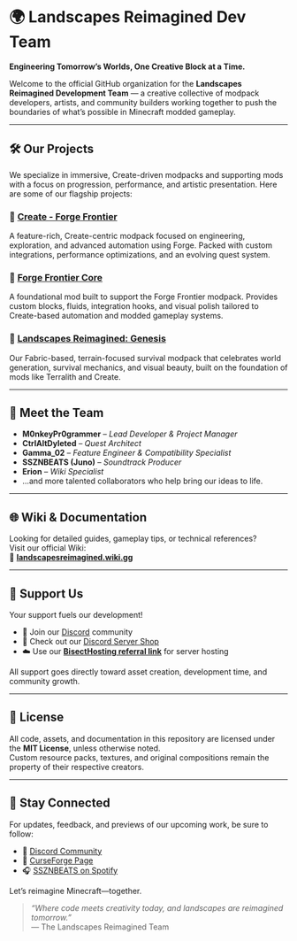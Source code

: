 # 🌍 Landscapes Reimagined Dev Team

**Engineering Tomorrow’s Worlds, One Creative Block at a Time.**

Welcome to the official GitHub organization for the **Landscapes Reimagined Development Team** — a creative collective of modpack developers, artists, and community builders working together to push the boundaries of what’s possible in Minecraft modded gameplay.

---

## 🛠️ Our Projects

We specialize in immersive, Create-driven modpacks and supporting mods with a focus on progression, performance, and artistic presentation. Here are some of our flagship projects:

### 🔧 [Create - Forge Frontier](https://www.curseforge.com/minecraft/modpacks/create-forge-frontier)  
A feature-rich, Create-centric modpack focused on engineering, exploration, and advanced automation using Forge. Packed with custom integrations, performance optimizations, and an evolving quest system.

### 🧱 [Forge Frontier Core](https://www.curseforge.com/minecraft/mc-mods/forge-frontier-core)  
A foundational mod built to support the Forge Frontier modpack. Provides custom blocks, fluids, integration hooks, and visual polish tailored to Create-based automation and modded gameplay systems.

### 🌿 [Landscapes Reimagined: Genesis](https://landscapesreimagined.wiki.gg/wiki/Landscapes_Reimagined:_Genesis)  
Our Fabric-based, terrain-focused survival modpack that celebrates world generation, survival mechanics, and visual beauty, built on the foundation of mods like Terralith and Create.

---

## 👥 Meet the Team

- **M0nkeyPr0grammer** – *Lead Developer & Project Manager*  
- **CtrlAltDyleted** – *Quest Architect*  
- **Gamma_02** – *Feature Engineer & Compatibility Specialist*  
- **SSZNBEATS (Juno)** – *Soundtrack Producer*  
- **Erion** – *Wiki Specialist*  
- …and more talented collaborators who help bring our ideas to life.

---

## 🌐 Wiki & Documentation

Looking for detailed guides, gameplay tips, or technical references?  
Visit our official Wiki:  
📖 **[landscapesreimagined.wiki.gg](https://landscapesreimagined.wiki.gg)**

---

## 🤝 Support Us

Your support fuels our development!

- 🧢 Join our [Discord](https://discord.gg/quenZthXgy) community  
- 🛒 Check out our [Discord Server Shop](https://discord.com/servers/landscapes-reimagined-1097668922737696919)  
- ☁️ Use our **[BisectHosting referral link](https://bisecthosting.com/M0nkeyPr0grammer?r=github)** for server hosting  

All support goes directly toward asset creation, development time, and community growth.

---

## 📜 License

All code, assets, and documentation in this repository are licensed under the **MIT License**, unless otherwise noted.  
Custom resource packs, textures, and original compositions remain the property of their respective creators.

---

## 🚀 Stay Connected

For updates, feedback, and previews of our upcoming work, be sure to follow:

- 💬 [Discord Community](https://discord.gg/quenZthXgy)  
- 🧭 [CurseForge Page](https://www.curseforge.com/minecraft/modpacks/create-forge-frontier)  
- 🎧 [SSZNBEATS on Spotify](https://open.spotify.com/artist/6DhgAOljnUjeXJdkTqlz0J)  

Let’s reimagine Minecraft—together.

> *“Where code meets creativity today, and landscapes are reimagined tomorrow.”*  
> — The Landscapes Reimagined Team
